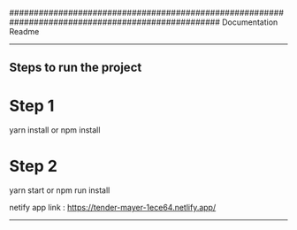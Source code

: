 ###################################################################################################
Documentation Readme
***************************************************************************************************
## Steps to run the project 

# Step 1
yarn install or npm install


# Step 2

yarn start or npm run install

netify app link : https://tender-mayer-1ece64.netlify.app/
***************************************************************************************************


